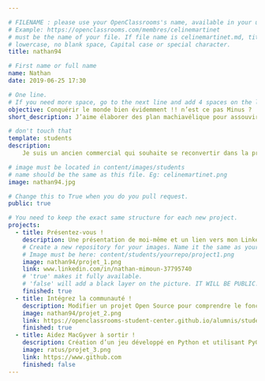 ```yaml
---

# FILENAME : please use your OpenClassrooms's name, available in your url.
# Example: https://openclassrooms.com/membres/celinemartinet
# must be the name of your file. If file name is celinemartinet.md, title is celinemartinet.
# lowercase, no blank space, Capital case or special character.
title: nathan94

# First name or full name
name: Nathan
date: 2019-06-25 17:30

# One line.
# If you need more space, go to the next line and add 4 spaces on the left, as in 'description'.
objective: Conquérir le monde bien évidemment !! n’est ce pas Minus ?
short_description: J’aime élaborer des plan machiavélique pour assouvir le peuple. Mon plat préféré est le gruyère.

# don't touch that
template: students
description:
    Je suis un ancien commercial qui souhaite se reconvertir dans la programmation et le développement. j’ai toujours été attiré par l’informatique et j’ai décidé de me jeter a l’eau en apprenant le langage python.

# image must be located in content/images/students
# name should be the same as this file. Eg: celinemartinet.png
image: nathan94.jpg

# Change this to True when you do you pull request.
public: true

# You need to keep the exact same structure for each new project.
projects:
  - title: Présentez-vous !
    description: Une présentation de moi-même et un lien vers mon LinkedIn.
    # Create a new repository for your images. Name it the same as your nickname and profile picture.
    # Image must be here: content/students/yourrepo/project1.png
    image: nathan94/projet_1.png
    link: www.linkedin.com/in/nathan-mimoun-37795740
    # 'true' makes it fully available.
    # 'false' will add a black layer on the picture. IT WILL BE PUBLIC!
    finished: true
  - title: Intégrez la communauté !
    description: Modifier un projet Open Source pour comprendre le fonctionnement de Git, de Github et des pull requests.
    image: nathan94/projet_2.png
    link: https://openclassrooms-student-center.github.io/alumnis/students/nathan94.html
    finished: true
  - title: Aidez MacGyver à sortir !
    description: Création d’un jeu développé en Python et utilisant PyGame.
    image: ratus/projet_3.png
    link: https://www.github.com
    finished: false
---
```

